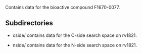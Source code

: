 Contains data for the bioactive compound F1670-0077.

## Subdirectories

- cside/ contains data for the C-side search space on rv1821.

- nside/ contains data for the N-side search space on rv1821.

